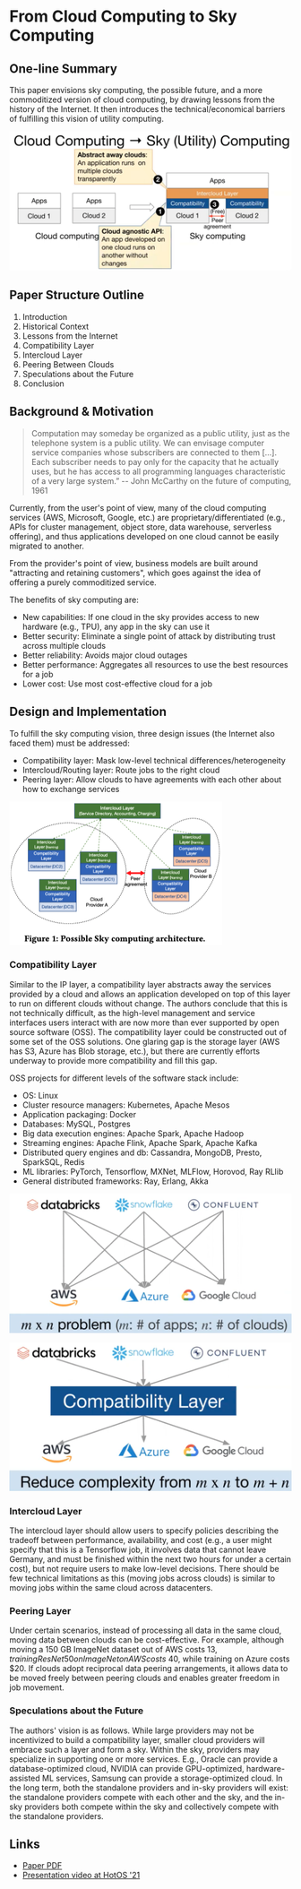 # From Cloud Computing to Sky Computing

## One-line Summary

This paper envisions sky computing, the possible future, and a more commoditized version of cloud computing, by drawing lessons from the history of the Internet. It then introduces the technical/economical barriers of fulfilling this vision of utility computing.

![](../../.gitbook/assets/screen-shot-2021-05-28-at-3.39.25-pm.png)

## Paper Structure Outline

1. Introduction
2. Historical Context
3. Lessons from the Internet
4. Compatibility Layer
5. Intercloud Layer
6. Peering Between Clouds
7. Speculations about the Future
8. Conclusion

## Background & Motivation

> Computation may someday be organized as a public utility, just as the telephone system is a public utility. We can envisage computer service companies whose subscribers are connected to them \[...\]. Each subscriber needs to pay only for the capacity that he actually uses, but he has access to all programming languages characteristic of a very large system.”    -- John McCarthy on the future of computing, 1961

Currently, from the user's point of view, many of the cloud computing services \(AWS, Microsoft, Google, etc.\) are proprietary/differentiated \(e.g., APIs for cluster management, object store, data warehouse, serverless offering\), and thus applications developed on one cloud cannot be easily migrated to another.

From the provider's point of view, business models are built around "attracting and retaining customers", which goes against the idea of offering a purely commoditized service.

The benefits of sky computing are:

* New capabilities: If one cloud in the sky provides access to new hardware \(e.g., TPU\), any app in the sky can use it
* Better security: Eliminate a single point of attack by distributing trust across multiple clouds
* Better reliability: Avoids major cloud outages
* Better performance: Aggregates all resources to use the best resources for a job
* Lower cost: Use most cost-effective cloud for a job

## Design and Implementation

To fulfill the sky computing vision, three design issues \(the Internet also faced them\) must be addressed:

* Compatibility layer: Mask low-level technical differences/heterogeneity
* Intercloud/Routing layer: Route jobs to the right cloud
* Peering layer: Allow clouds to have agreements with each other about how to exchange services

![](../../.gitbook/assets/screen-shot-2021-05-27-at-11.57.43-am.png)

### Compatibility Layer

Similar to the IP layer, a compatibility layer abstracts away the services provided by a cloud and allows an application developed on top of this layer to run on different clouds without change. The authors conclude that this is not technically difficult, as the high-level management and service interfaces users interact with are now more than ever supported by open source software \(OSS\). The compatibility layer could be constructed out of some set of the OSS solutions. One glaring gap is the storage layer \(AWS has S3, Azure has Blob storage, etc.\), but there are currently efforts underway to provide more compatibility and fill this gap.

OSS projects for different levels of the software stack include:

* OS: Linux
* Cluster resource managers: Kubernetes, Apache Mesos
* Application packaging: Docker
* Databases: MySQL, Postgres
* Big data execution engines: Apache Spark, Apache Hadoop
* Streaming engines: Apache Flink, Apache Spark, Apache Kafka
* Distributed query engines and db: Cassandra, MongoDB, Presto, SparkSQL, Redis
* ML libraries: PyTorch, Tensorflow, MXNet, MLFlow, Horovod, Ray RLlib
* General distributed frameworks: Ray, Erlang, Akka

![Status quo: multi-cloud, porting from one cloud to another is expensive](../../.gitbook/assets/screen-shot-2021-05-28-at-3.45.06-pm.png)

![What sky computing will bring](../../.gitbook/assets/screen-shot-2021-05-28-at-3.46.14-pm.png)

### Intercloud Layer

The intercloud layer should allow users to specify policies describing the tradeoff between performance, availability, and cost \(e.g., a user might specify that this is a Tensorflow job, it involves data that cannot leave Germany, and must be finished within the next two hours for under a certain cost\), but not require users to make low-level decisions. There should be few technical limitations as this \(moving jobs across clouds\) is similar to moving jobs within the same cloud across datacenters.

### Peering Layer

Under certain scenarios, instead of processing all data in the same cloud, moving data between clouds can be cost-effective. For example, although moving a 150 GB ImageNet dataset out of AWS costs $13, training ResNet50 on ImageNet on AWS costs ~$40, while training on Azure costs $20. If clouds adopt reciprocal data peering arrangements, it allows data to be moved freely between peering clouds and enables greater freedom in job movement.

### Speculations about the Future

The authors' vision is as follows. While large providers may not be incentivized to build a compatibility layer, smaller cloud providers will embrace such a layer and form a sky. Within the sky, providers may specialize in supporting one or more services. E.g., Oracle can provide a database-optimized cloud, NVIDIA can provide GPU-optimized, hardware-assisted ML services, Samsung can provide a storage-optimized cloud. In the long term, both the standalone providers and in-sky providers will exist: the standalone providers compete with each other and the sky, and the in-sky providers both compete within the sky and collectively compete with the standalone providers.

## Links

* [Paper PDF](https://sigops.org/s/conferences/hotos/2021/papers/hotos21-s02-stoica.pdf)
* [Presentation video at HotOS '21](https://www.youtube.com/watch?v=Q6MsEucsmGM&list=PLl-7Fg11LUZe_6cCrz6sVvTbE_8SEobNB)

